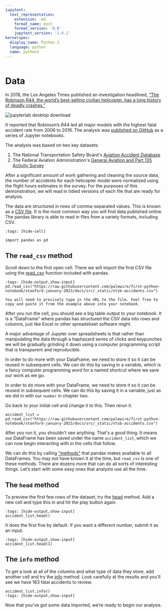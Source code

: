 ```yaml
---
jupytext:
  text_representation:
    extension: .md
    format_name: myst
    format_version: '0.8'
    jupytext_version: '1.4.1'
kernelspec:
  display_name: Python 3
  language: python
  name: python3
---
```


```{include} ./_templates/nav.html
```

# Data

In 2018, the Los Angeles Times published an investigation headlined, [“The Robinson R44, the world’s best-selling civilian helicopter, has a long history of deadly crashes.”](https://www.latimes.com/projects/la-me-robinson-helicopters/)

![jupyterlab desktop download](/_static/R44-story.png)

It reported that Robinson’s R44 led all major models with the highest fatal accident rate from 2006 to 2016. The analysis was [published on GitHub](https://github.com/datadesk/helicopter-accident-analysis) as a series of Jupyter notebooks.

The analysis was based on two key datasets:

1. The National Transportation Safety Board's [Aviation Accident Database](https://www.ntsb.gov/_layouts/ntsb.aviation/index.aspx)
2. The Federal Aviation Administration's [General Aviation and Part 135 Activity Survey](https://www.faa.gov/data_research/aviation_data_statistics/general_aviation/)

After a significant amount of work gathering and cleaning the source data, the number of accidents for each helicopter model were normalized using the flight hours estimates in the survey. For the purposes of this demonstration, we will read in tidied versions of each file that are ready for analysis.

The data are structured in rows of comma-separated values. This is known as a [CSV file](https://en.wikipedia.org/wiki/Comma-separated\_values). It is the most common way you will find data published online. The pandas library is able to read in files from a variety formats, including CSV.

```{code-cell}
:tags: [hide-cell]

import pandas as pd
```

## The `read_csv` method

Scroll down to the first open cell. There we will import the first CSV file using the [read_csv](http://pandas.pydata.org/pandas-docs/stable/generated/pandas.read_csv.html) function included with pandas.

```{code-cell}
:tags: [hide-output,show-input]
pd.read_csv("https://raw.githubusercontent.com/palewire/first-python-notebook/stanford-january-2023/docs/src/_static/ntsb-accidents.csv")
```

```{warning}
You will need to precisely type in the URL to the file. Feel free to copy and paste it from the example above into your notebook.
```

After you run the cell, you should see a big table output to your notebook. It is a “DataFrame” where pandas has structured the CSV data into rows and columns, just like Excel or other spreadsheet software might.

A major advantage of Jupyter over spreadsheets is that rather than manipulating the data through a haphazard series of clicks and keypunches we will be gradually grinding it down using a computer programming script that is transparent and reproducible.

In order to do more with your DataFrame, we need to store it so it can be reused in subsequent cells. We can do this by saving in a variable, which is a fancy computer programming word for a named shortcut where we save our work as we go.

In order to do more with your DataFrame, we need to store it so it can be reused in subsequent cells. We can do this by saving it in a variable, just as we did in with our `number` in chapter two.

Go back to your initial cell and change it to this. Then rerun it.

```{code-cell}
accident_list = pd.read_csv("https://raw.githubusercontent.com/palewire/first-python-notebook/stanford-january-2023/docs/src/_static/ntsb-accidents.csv")
```

After you run it, you shouldn't see anything. That's a good thing. It means our DataFrame has been saved under the name `accident_list`, which we can now begin interacting with in the cells that follow.

We can do this by calling ["methods"](https://en.wikipedia.org/wiki/Method_(computer_programming)) that pandas makes available to all DataFrames. You may not have known it at the time, but `read_csv` is one of these methods. There are dozens more that can do all sorts of interesting things. Let’s start with some easy ones that analysts use all the time.

## The `head` method

To preview the first few rows of the dataset, try the [head](http://pandas.pydata.org/pandas-docs/stable/generated/pandas.DataFrame.head.html) method. Add a new cell and type this in and hit the play button again.

```{code-cell}
:tags: [hide-output,show-input]
accident_list.head()
```

It does the first five by default. If you want a different number, submit it as an input.

```{code-cell}
:tags: [hide-output,show-input]
accident_list.head(1)
```

## The `info` method

To get a look at all of the columns and what type of data they store, add another cell and try the [info](http://pandas.pydata.org/pandas-docs/stable/generated/pandas.DataFrame.info.html) method. Look carefully at the results and you'll see we have 163 fatal accidents to review.

```{code-cell}
accident_list.info()
:tags: [hide-output,show-input]
```

Now that you've got some data imported, we’re ready to begin our analysis.
